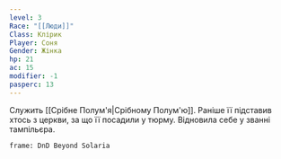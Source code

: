 ```yaml
---
level: 3
Race: "[[Люди]]"
Class: Клірик
Player: Соня
Gender: Жінка
hp: 21
ac: 15
modifier: -1
pasperc: 13
---
```

Служить [[Срібне Полум'я|Срібному Полум'ю]]. Раніше її підставив хтось з церкви, за що її посадили у тюрму. Відновила себе у званні тампільєра. 
```custom-frames
frame: DnD Beyond Solaria
```